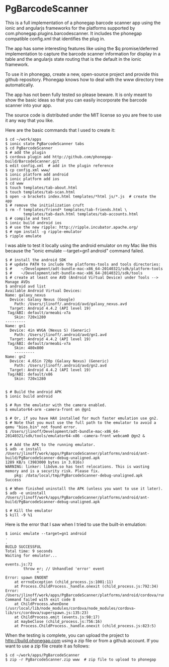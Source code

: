 PgBarcodeScanner
================

This is a full implementation of a phonegap barcode scanner app using the ionic and angularjs frameworks for the platforms supported by com.phonegap.plugins.barcodescanner. It includes the phonegap compatible config.xml that identifies the plug in.

The app has some interesting features like using the $q promise/deferred implementation to capture the barcode scanner information for display in a table and the angularjs state routing that is the default in the ionic framework.

To use it in phonegap, create a new, open-source project and provide this github repository. Phonegap knows how to deal with the www directory tree automatically.

The app has not been fully tested so please beware. It is only meant to show the basic ideas so that you can easily incorporate the barcode scanner into your app.

The source code is distributed under the MIT license so you are free to use it any way that you like.

Here are the basic commands that I used to create it:

    $ cd ~/work/apps
    $ ionic state PgBarcodeScanner tabs
    $ cd PgBarcodeScanner
    $ # add the plugin
    $ cordova plugin add http://github.com/phonegap-build/BarcodeScanner.git
    $ edit config.xml  # add in the plugin reference
    $ cp config.xml www/
    $ ionic platform add android
    $ ionic platform add ios
    $ cd www
    $ touch templates/tab-about.html
    $ touch templates/tab-scan.html
    $ open -a brackets index.html templates/*html js/*.js  # create the app
    $ # remove the initialization cruft
    $ rm -f templates/friend* templates/tab-friends.html \
            templates/tab-dash.html templates/tab-accounts.html
    $ # compile and test
    $ ionic build android ios
    $ # use the new ripple: http://ripple.incubator.apache.org/
    $ # npm install -g ripple-emulator
    $ ripple emulate
    
I was able to test it locally using the android emulator on my Mac like this because the "ionic emulate --target=gn1 android" command failed.

    $ # install the android SDK
    $ # update PATH to include the platforms-tools and tools directories:
    $ #    ~/Development/adt-bundle-mac-x86_64-20140321/sdk/platform-tools
    $ #    ~/Development/adt-bundle-mac-x86_64-20140321/sdk/tools
    $ # create at least one AVD (Android Virtual Device) under Tools --> Manage AVDs
    $ android avd list
    Available Android Virtual Devices:
    Name: galaxy_nexus
      Device: Galaxy Nexus (Google)
        Path: /Users/jlinoff/.android/avd/galaxy_nexus.avd
      Target: Android 4.4.2 (API level 19)
     Tag/ABI: default/armeabi-v7a
        Skin: 720x1280
    ---------
    Name: gn1
      Device: 4in WVGA (Nexus S) (Generic)
        Path: /Users/jlinoff/.android/avd/gn1.avd
      Target: Android 4.4.2 (API level 19)
     Tag/ABI: default/armeabi-v7a
        Skin: 480x800
        ---------
    Name: gn2
      Device: 4.65in 720p (Galaxy Nexus) (Generic)
        Path: /Users/jlinoff/.android/avd/gn2.avd
      Target: Android 4.4.2 (API level 19)
     Tag/ABI: default/x86
        Skin: 720x1280

        
    $ # Build the android APK
    $ ionic build android
    
    $ # Run the emulator with the camera enabled.
    $ emulator64-arm -camera-front on @gn1
    
    $ # Or, if you have HAX installed for much faster emulation use gn2.
    $ # Note that you must use the full path to the emulator to avoid a qemu "bios.bin" not found error.
    $ /Users/jlinoff/Development/adt-bundle-mac-x86_64-20140321/sdk/tools/emulator64-x86 -camera-front webcam0 @gn2 &
    
    $ # Add the APK to the running emulator.
    $ adb -e install /Users/jlinoff/work/apps/PgBarcodeScanner/platforms/android/ant-build/PgBarcodeScanner-debug-unaligned.apk
    1289 KB/s (3983000 bytes in 3.016s)
    WARNING: linker: libdvm.so has text relocations. This is wasting memory and is a security risk. Please fix.
	    pkg: /data/local/tmp/PgBarcodeScanner-debug-unaligned.apk
    Success

    $ # When finished uninstall the APK (unless you want to use it later).
    $ adb -e uninstall /Users/jlinoff/work/apps/PgBarcodeScanner/platforms/android/ant-build/PgBarcodeScanner-debug-unaligned.apk
    
    $ # Kill the emulator
    $ kill -9 %1

Here is the error that I saw when I tried to use the built-in emulation:

    $ ionic emulate --target=gn1 android
    .
    .
    BUILD SUCCESSFUL
    Total time: 9 seconds
    Waiting for emulator...
    
    events.js:72
            throw er; // Unhandled 'error' event
                  ^
    Error: spawn ENOENT
        at errnoException (child_process.js:1001:11)
        at Process.ChildProcess._handle.onexit (child_process.js:792:34)
    Error: /Users/jlinoff/work/apps/PgBarcodeScanner/platforms/android/cordova/run: Command failed with exit code 8
        at ChildProcess.whenDone (/usr/local/lib/node_modules/cordova/node_modules/cordova-lib/src/cordova/superspawn.js:135:23)
        at ChildProcess.emit (events.js:98:17)
        at maybeClose (child_process.js:756:16)
        at Process.ChildProcess._handle.onexit (child_process.js:823:5)

When the testing is complete, you can upload the project to http://build.phonegap.com using a zip file or from a github account. If you want to use a zip file create it as follows:

    $ cd ~/work/apps/PgBarcodeScanner
    $ zip -r PgBarcodeScanner.zip www  # zip file to upload to phonegap
